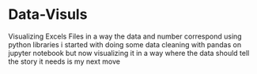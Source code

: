 # Data-Visuls
Visualizing Excels Files in a way the data and number correspond using python libraries 
i started with doing some data cleaning with pandas on jupyter notebook
but now visualizing it in a way where the data should tell the story it needs is my next move 
